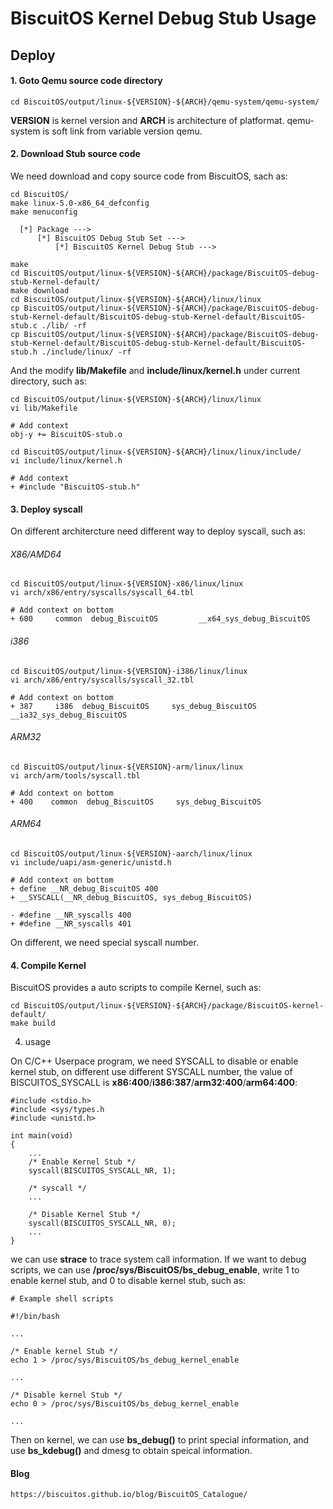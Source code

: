 BiscuitOS Kernel Debug Stub Usage
======================================

## Deploy

#### 1. Goto Qemu source code directory

```
cd BiscuitOS/output/linux-${VERSION}-${ARCH}/qemu-system/qemu-system/
```

**VERSION** is kernel version and **ARCH** is architecture of platformat. qemu-system is soft link from variable version qemu.

#### 2. Download Stub source code

We need download and copy source code from BiscuitOS, sach as:

```
cd BiscuitOS/
make linux-5.0-x86_64_defconfig
make menuconfig 

  [*] Package --->
      [*] BiscuitOS Debug Stub Set --->
          [*] BiscuitOS Kernel Debug Stub --->

make
cd BiscuitOS/output/linux-${VERSION}-${ARCH}/package/BiscuitOS-debug-stub-Kernel-default/
make download
cd BiscuitOS/output/linux-${VERSION}-${ARCH}/linux/linux
cp BiscuitOS/output/linux-${VERSION}-${ARCH}/package/BiscuitOS-debug-stub-Kernel-default/BiscuitOS-debug-stub-Kernel-default/BiscuitOS-stub.c ./lib/ -rf
cp BiscuitOS/output/linux-${VERSION}-${ARCH}/package/BiscuitOS-debug-stub-Kernel-default/BiscuitOS-debug-stub-Kernel-default/BiscuitOS-stub.h ./include/linux/ -rf
```

And the modify **lib/Makefile** and **include/linux/kernel.h** under current directory, such as:

```
cd BiscuitOS/output/linux-${VERSION}-${ARCH}/linux/linux
vi lib/Makefile

# Add context
obj-y += BiscuitOS-stub.o

cd BiscuitOS/output/linux-${VERSION}-${ARCH}/linux/linux/include/
vi include/linux/kernel.h

# Add context
+ #include "BiscuitOS-stub.h"
```

#### 3. Deploy syscall

On different architercture need different way to deploy syscall, such as:

###### X86/AMD64

```
cd BiscuitOS/output/linux-${VERSION}-x86/linux/linux
vi arch/x86/entry/syscalls/syscall_64.tbl

# Add context on bottom
+ 600     common  debug_BiscuitOS         __x64_sys_debug_BiscuitOS
```

###### i386

```
cd BiscuitOS/output/linux-${VERSION}-i386/linux/linux
vi arch/x86/entry/syscalls/syscall_32.tbl

# Add context on bottom
+ 387     i386  debug_BiscuitOS     sys_debug_BiscuitOS    __ia32_sys_debug_BiscuitOS
```

###### ARM32

```
cd BiscuitOS/output/linux-${VERSION}-arm/linux/linux
vi arch/arm/tools/syscall.tbl

# Add context on bottom
+ 400    common  debug_BiscuitOS     sys_debug_BiscuitOS
```

###### ARM64

```
cd BiscuitOS/output/linux-${VERSION}-aarch/linux/linux
vi include/uapi/asm-generic/unistd.h

# Add context on bottom
+ define __NR_debug_BiscuitOS 400
+ __SYSCALL(__NR_debug_BiscuitOS, sys_debug_BiscuitOS)

- #define __NR_syscalls 400
+ #define __NR_syscalls 401
```

On different, we need special syscall number.

#### 4. Compile Kernel

BiscuitOS provides a auto scripts to compile Kernel, such as:

```
cd BiscuitOS/output/linux-${VERSION}-${ARCH}/package/BiscuitOS-kernel-default/
make build
```

4. usage

On C/C++ Userpace program, we need SYSCALL to disable or enable kernel stub, on different use different SYSCALL number, the value of BISCUITOS_SYSCALL is **x86:400**/**i386:387**/**arm32:400**/**arm64:400**:

```
#include <stdio.h>
#include <sys/types.h
#include <unistd.h>

int main(void)
{
	...
	/* Enable Kernel Stub */
	syscall(BISCUITOS_SYSCALL_NR, 1);

	/* syscall */
	...

	/* Disable Kernel Stub */
	syscall(BISCUITOS_SYSCALL_NR, 0);
	...
}

```

we can use **strace** to trace system call information. If we want to debug scripts, we can use **/proc/sys/BiscuitOS/bs_debug_enable**, write 1 to enable kernel stub, and 0 to disable kernel stub, such as:

```
# Example shell scripts

#!/bin/bash

...

/* Enable kernel Stub */
echo 1 > /proc/sys/BiscuitOS/bs_debug_kernel_enable

...

/* Disable kernel Stub */
echo 0 > /proc/sys/BiscuitOS/bs_debug_kernel_enable

...

```

Then on kernel, we can use **bs_debug()** to print special information, and use **bs_kdebug()** and dmesg to obtain speical information.

#### Blog

```
https://biscuitos.github.io/blog/BiscuitOS_Catalogue/
```
